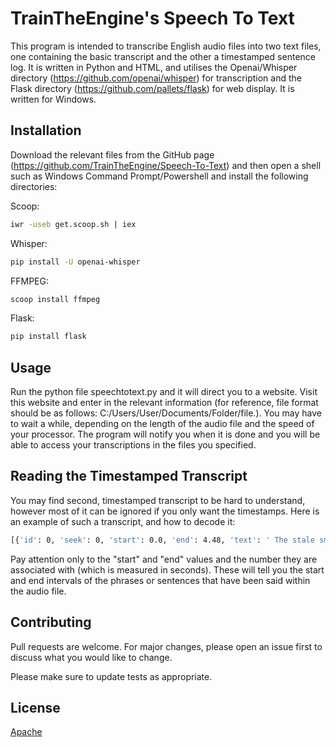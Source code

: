 # TrainTheEngine's Speech To Text

This program is intended to transcribe English audio files into two text files, one containing the basic transcript and the other a timestamped sentence log. It is written in Python and HTML, and utilises the Openai/Whisper directory (https://github.com/openai/whisper) for transcription and the Flask directory (https://github.com/pallets/flask) for web display. It is written for Windows.


## Installation

Download the relevant files from the GitHub page (https://github.com/TrainTheEngine/Speech-To-Text) and then open a shell such as Windows Command Prompt/Powershell and install the following directories:

Scoop:
```bash
iwr -useb get.scoop.sh | iex
```
Whisper:
```bash
pip install -U openai-whisper
```
FFMPEG:
```bash
scoop install ffmpeg
```
Flask:
```bash
pip install flask
```

## Usage
Run the python file speechtotext.py and it will direct you to a website. Visit this website and enter in the relevant information (for reference, file format should be as follows: C:/Users/User/Documents/Folder/file.<name extension>). You may have to wait a while, depending on the length of the audio file and the speed of your processor. The program will notify you when it is done and you will be able to access your transcriptions in the files you specified.

## Reading the Timestamped Transcript
You may find second, timestamped transcript to be hard to understand, however most of it can be ignored if you only want the timestamps. Here is an example of such a transcript, and how to decode it:
```bash
[{'id': 0, 'seek': 0, 'start': 0.0, 'end': 4.48, 'text': ' The stale smell of old beer lingers.', 'tokens': [50364, 440, 342, 1220, 4316, 295, 1331, 8795, 22949, 433, 13, 50588], 'temperature': 0.0, 'avg_logprob': -0.25378386654070956, 'compression_ratio': 1.4210526315789473, 'no_speech_prob': 0.022392638027668}, {'id': 1, 'seek': 0, 'start': 4.48, 'end': 7.0200000000000005, 'text': ' It takes heat to bring out the odor.', 'tokens': [50588, 467, 2516, 3738, 281, 1565, 484, 264, 41176, 13, 50715], 'temperature': 0.0, 'avg_logprob': -0.25378386654070956, 'compression_ratio': 1.4210526315789473, 'no_speech_prob': 0.022392638027668}, {'id': 2, 'seek': 0, 'start': 7.0200000000000005, 'end': 9.94, 'text': ' A cold dip restores health and zest.', 'tokens': [50715, 316, 3554, 10460, 1472, 2706, 1585, 293, 37889, 13, 50861], 'temperature': 0.0, 'avg_logprob': -0.25378386654070956, 'compression_ratio': 1.4210526315789473, 'no_speech_prob': 0.022392638027668}, {'id': 3, 'seek': 0, 'start': 9.94, 'end': 12.620000000000001, 'text': ' A salt pickle tastes fine with ham.', 'tokens': [50861, 316, 5139, 31433, 8666, 2489, 365, 7852, 13, 50995], 'temperature': 0.0, 'avg_logprob': -0.25378386654070956, 'compression_ratio': 1.4210526315789473, 'no_speech_prob': 0.022392638027668}, {'id': 4, 'seek': 0, 'start': 12.620000000000001, 'end': 15.08, 'text': ' Tacos al pastor are my favorite.', 'tokens': [50995, 38848, 329, 419, 21193, 366, 452, 2954, 13, 51118], 'temperature': 0.0, 'avg_logprob': -0.25378386654070956, 'compression_ratio': 1.4210526315789473, 'no_speech_prob': 0.022392638027668}, {'id': 5, 'seek': 0, 'start': 15.08, 'end': 17.6, 'text': ' A zestful food is the hot cross bun.', 'tokens': [51118, 316, 37889, 906, 1755, 307, 264, 2368, 3278, 6702, 13, 51244], 'temperature': 0.0, 'avg_logprob': -0.25378386654070956, 'compression_ratio': 1.4210526315789473, 'no_speech_prob': 0.022392638027668}]
```
Pay attention only to the "start" and "end" values and the number they are associated with (which is measured in seconds). These will tell you the start and end intervals of the phrases or sentences that have been said within the audio file.

## Contributing

Pull requests are welcome. For major changes, please open an issue first
to discuss what you would like to change.

Please make sure to update tests as appropriate.

## License

[Apache](https://choosealicense.com/licenses/apache-2.0/)

